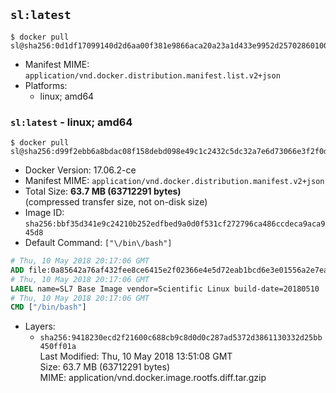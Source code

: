 ## `sl:latest`

```console
$ docker pull sl@sha256:0d1df17099140d2d6aa00f381e9866aca20a23a1d433e9952d25702860100d83
```

-	Manifest MIME: `application/vnd.docker.distribution.manifest.list.v2+json`
-	Platforms:
	-	linux; amd64

### `sl:latest` - linux; amd64

```console
$ docker pull sl@sha256:d99f2ebb6a8bdac08f158debd098e49c1c2432c5dc32a7e6d73066e3f2f0d61b
```

-	Docker Version: 17.06.2-ce
-	Manifest MIME: `application/vnd.docker.distribution.manifest.v2+json`
-	Total Size: **63.7 MB (63712291 bytes)**  
	(compressed transfer size, not on-disk size)
-	Image ID: `sha256:bbf35d341e9c24210b252edfbed9a0d0f531cf272796ca486ccdeca9aca945d8`
-	Default Command: `["\/bin\/bash"]`

```dockerfile
# Thu, 10 May 2018 20:17:06 GMT
ADD file:0a85642a76af432fee8ce6415e2f02366e4e5d72eab1bcd6e3e01556a2e7eadf in / 
# Thu, 10 May 2018 20:17:06 GMT
LABEL name=SL7 Base Image vendor=Scientific Linux build-date=20180510
# Thu, 10 May 2018 20:17:06 GMT
CMD ["/bin/bash"]
```

-	Layers:
	-	`sha256:9418230ecd2f21600c688cb9c8d0d0c287ad5372d3861130332d25bb450ff01a`  
		Last Modified: Thu, 10 May 2018 13:51:08 GMT  
		Size: 63.7 MB (63712291 bytes)  
		MIME: application/vnd.docker.image.rootfs.diff.tar.gzip
